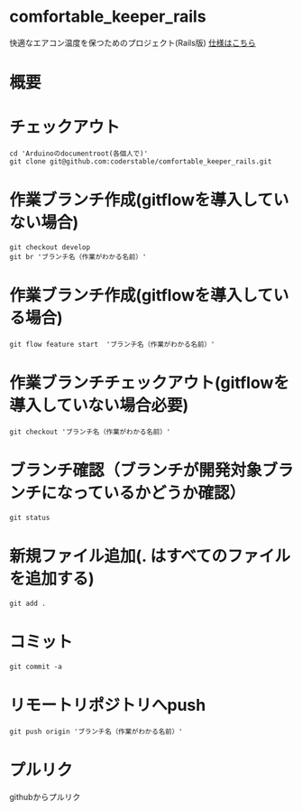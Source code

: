 # comfortable_keeper_rails
快適なエアコン温度を保つためのプロジェクト(Rails版)
[仕様はこちら](https://github.com/coderstable/comfortable_keeper_spec)

# 概要

# チェックアウト
```
cd 'Arduinoのdocumentroot(各個人で)'
git clone git@github.com:coderstable/comfortable_keeper_rails.git
```

# 作業ブランチ作成(gitflowを導入していない場合)
```
git checkout develop
git br 'ブランチ名（作業がわかる名前）'
```

# 作業ブランチ作成(gitflowを導入している場合)
```
git flow feature start  'ブランチ名（作業がわかる名前）'
```
# 作業ブランチチェックアウト(gitflowを導入していない場合必要)
```
git checkout 'ブランチ名（作業がわかる名前）'
```
# ブランチ確認（ブランチが開発対象ブランチになっているかどうか確認）
```
git status
```

# 新規ファイル追加(. はすべてのファイルを追加する)
```
git add .
```
# コミット
```
git commit -a
```

# リモートリポジトリへpush

```
git push origin 'ブランチ名（作業がわかる名前）'
```

# プルリク
githubからプルリク


